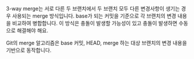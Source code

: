 3-way merge는 서로 다른 두 브랜치에서 두 브랜치 모두 다른 변경사항이 생기는 경우 사용되는 merge 방식입니다.
base가 되는 커밋을 기준으로 각 브랜치의 변경 내용을 비교하여 병합합니다.
이 방식은 충돌이 발생할 가능성이 있고 충돌이 발생하면 수동으로 해결해야 해요.

Git의 merge 알고리즘은 base 커밋, HEAD, merge 하는 대상 브랜치의 변경 내용을 기반으로 동작합니다.
